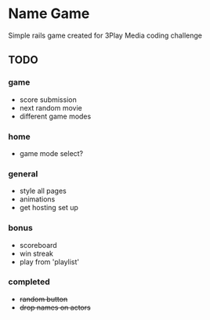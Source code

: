 # Name Game

Simple rails game created for 3Play Media coding challenge

## TODO
### game
- score submission
- next random movie
- different game modes

### home
- game mode select?

### general
- style all pages
- animations
- get hosting set up

### bonus
- scoreboard
- win streak
- play from 'playlist'

### completed
- ~~random button~~
- ~~drop names on actors~~
